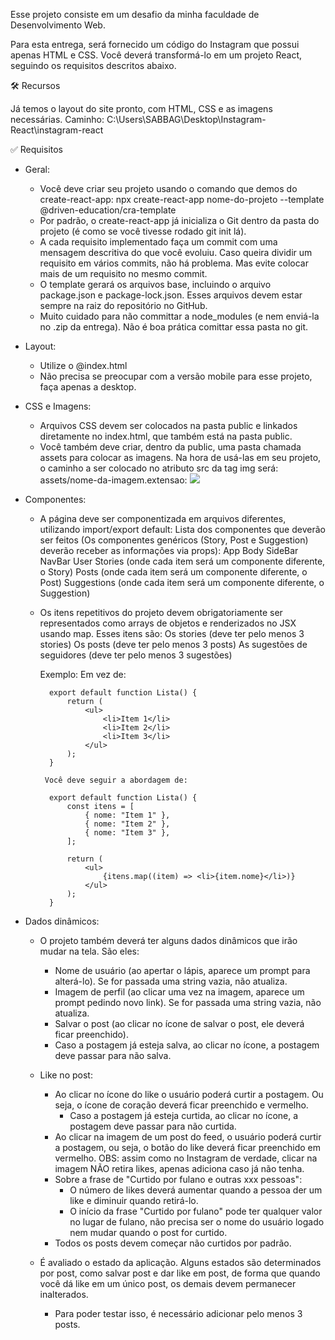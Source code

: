 Esse projeto consiste em um desafio da minha faculdade de Desenvolvimento Web. 

Para esta entrega, será fornecido um código do Instagram que possui apenas HTML e CSS. Você deverá transformá-lo em um projeto React, seguindo os requisitos descritos abaixo.

🛠️ Recursos

Já temos o layout do site pronto, com HTML, CSS e as imagens necessárias. Caminho: C:\Users\SABBAG\Desktop\Instagram-React\instagram-react

✅ Requisitos
- Geral:
   - Você deve criar seu projeto usando o comando que demos do create-react-app: npx create-react-app nome-do-projeto --template @driven-education/cra-template
   - Por padrão, o create-react-app já inicializa o Git dentro da pasta do projeto (é como se você tivesse rodado git init lá).
   - A cada requisito implementado faça um commit com uma mensagem descritiva do que você evoluiu. Caso queira dividir um requisito em vários commits, não há problema. Mas evite colocar mais de um requisito no mesmo commit.
   - O template gerará os arquivos base, incluindo o arquivo package.json e package-lock.json. Esses arquivos devem estar sempre na raiz do repositório no GitHub. 
   - Muito cuidado para não committar a node_modules (e nem enviá-la no .zip da entrega). Não é boa prática comittar essa pasta no git.

- Layout:
    - Utilize o @index.html
    - Não precisa se preocupar com a versão mobile para esse projeto, faça apenas a desktop.

- CSS e Imagens:
    - Arquivos CSS devem ser colocados na pasta public e linkados diretamente no index.html, que também está na pasta public.
    - Você também deve criar, dentro da public, uma pasta chamada assets para colocar as imagens. Na hora de usá-las em seu projeto, o caminho a ser colocado no atributo src da tag img será: assets/nome-da-imagem.extensao: <img src="assets/minha-imagem.png" />

- Componentes:
    - A página deve ser componentizada em arquivos diferentes, utilizando import/export default: 
        Lista dos componentes que deverão ser feitos (Os componentes genéricos (Story, Post e Suggestion) deverão receber as informações via props):
        App
        Body
        SideBar
        NavBar
        User
        Stories (onde cada item será um componente diferente, o Story)
        Posts (onde cada item será um componente diferente, o Post)
        Suggestions (onde cada item será um componente diferente, o Suggestion)

    - Os itens repetitivos do projeto devem obrigatoriamente ser representados como arrays de objetos e renderizados no JSX usando map. Esses itens são:
        Os stories (deve ter pelo menos 3 stories)
        Os posts (deve ter pelo menos 3 posts)
        As sugestões de seguidores (deve ter pelo menos 3 sugestões)

        Exemplo:
            Em vez de: 

            export default function Lista() {
                return (
                    <ul>
                        <li>Item 1</li>
                        <li>Item 2</li>
                        <li>Item 3</li>
                    </ul>
                );
            }

           Você deve seguir a abordagem de:

            export default function Lista() {
                const itens = [
                    { nome: "Item 1" }, 
                    { nome: "Item 2" },
                    { nome: "Item 3" },
                ];

                return (
                    <ul>
                        {itens.map((item) => <li>{item.nome}</li>)}
                    </ul>
                );
            }

- Dados dinâmicos:
    - O projeto também deverá ter alguns dados dinâmicos que irão mudar na tela. São eles:
       - Nome de usuário (ao apertar o lápis, aparece um prompt para alterá-lo). Se for passada uma string vazia, não atualiza.
       - Imagem de perfil (ao clicar uma vez na imagem, aparece um prompt pedindo novo link). Se for passada uma string vazia, não atualiza.
       - Salvar o post (ao clicar no ícone de salvar o post, ele deverá ficar preenchido).
        - Caso a postagem já esteja salva, ao clicar no ícone, a postagem deve passar para não salva.
    - Like no post:
        - Ao clicar no ícone do like o usuário poderá curtir a postagem. Ou seja, o ícone de coração deverá ficar preenchido e vermelho.
            - Caso a postagem já esteja curtida, ao clicar no ícone, a postagem deve passar para não curtida.
        - Ao clicar na imagem de um post do feed, o usuário poderá curtir a postagem, ou seja, o botão do like deverá ficar preenchido em vermelho.
            OBS: assim como no Instagram de verdade, clicar na imagem NÃO retira likes, apenas adiciona caso já não tenha.
        - Sobre a frase de "Curtido por fulano e outras xxx pessoas":
            - O número de likes deverá aumentar quando a pessoa der um like e diminuir quando retirá-lo.
            - O início da frase "Curtido por fulano" pode ter qualquer valor no lugar de fulano, não precisa ser o nome do usuário logado nem mudar quando o post for curtido.
        - Todos os posts devem começar não curtidos por padrão.

    - É avaliado o estado da aplicação. Alguns estados são determinados por post, como salvar post e dar like em post, de forma que quando você dá like em um único post, os demais devem permanecer inalterados. 
        - Para poder testar isso, é necessário adicionar pelo menos 3 posts.
